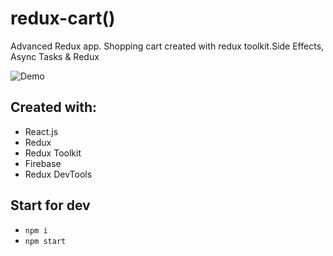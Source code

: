 # redux-cart()
Advanced Redux app. Shopping cart created with redux toolkit.Side Effects, Async Tasks & Redux

![Demo]()

## Created with:
- React.js
- Redux
- Redux Toolkit 
- Firebase 
- Redux DevTools

## Start for dev
- `npm i`
- `npm start`